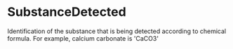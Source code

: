 SubstanceDetected
=================

Identification of the substance that is being detected according to chemical formula. For example, calcium carbonate is 'CaCO3'
